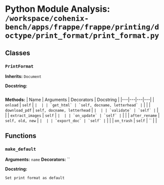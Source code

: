 # Python Module Analysis: `/workspace/cohenix-bench/apps/frappe/frappe/printing/doctype/print_format/print_format.py`

## Classes

### `PrintFormat`
**Inherits:** `Document`


**Docstring:**
```

```

**Methods:**
| Name | Arguments | Decorators | Docstring |
|---|---|---|---|
| `onload` | `self` | `` |  |
| `get_html` | `self, docname, letterhead` | `` |  |
| `download_pdf` | `self, docname, letterhead` | `` |  |
| `validate` | `self` | `` |  |
| `extract_images` | `self` | `` |  |
| `on_update` | `self` | `` |  |
| `after_rename` | `self, old, new` | `` |  |
| `export_doc` | `self` | `` |  |
| `on_trash` | `self` | `` |  |





## Functions

### `make_default`
**Arguments:** `name`
**Decorators:** ``

**Docstring:**
```
Set print format as default
```

